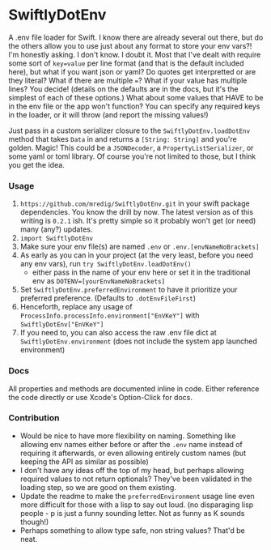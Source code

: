# SwiftlyDotEnv

A .env file loader for Swift. I know there are already several out there, but do the others allow you to use just about any format to store your env vars?! I'm honestly asking. I don't know. I doubt it. Most that I've dealt with require some sort of `key=value` per line format (and that is the default included here), but what if you want json or yaml? Do quotes get interpretted or are they literal? What if there are multiple `=`? What if your value has multiple lines? You decide! (details on the defaults are in the docs, but it's the simplest of each of these options.) What about some values that HAVE to be in the env file or the app won't function? You can specify any required keys in the loader, or it will throw (and report the missing values!)

Just pass in a custom serializer closure to the `SwiftlyDotEnv.loadDotEnv` method that takes `Data` in and returns a `[String: String]` and you're golden. Magic! This could be a `JSONDecoder`, a `PropertyListSerializer`, or some yaml or toml library. Of course you're not limited to those, but I think you get the idea.

### Usage

1. `https://github.com/mredig/SwiftlyDotEnv.git` in your swift package dependencies. You know the drill by now. The latest version as of this writing is `0.2.1` ish. It's pretty simple so it probably won't get (or need) many (any?) updates.
1. `import SwiftlyDotEnv`
1. Make sure your env file(s) are named `.env` or `.env.[envNameNoBrackets]`
1. As early as you can in your project (at the very least, before you need any env vars), run `try SwiftlyDotEnv.loadDotEnv()`
	* either pass in the name of your env here or set it in the traditional env as `DOTENV=[yourEnvNameNoBrackets]`
1. Set `SwiftlyDotEnv.preferredEnvironment` to have it prioritize your preferred preference. (Defaults to `.dotEnvFileFirst`)
1. Henceforth, replace any usage of `ProcessInfo.processInfo.environment["EnVKeY"]` with `SwiftlyDotEnv["EnVKeY"]`
1. If you need to, you can also access the raw .env file dict at `SwiftlyDotEnv.environment` (does not include the system app launched environment)


### Docs
All properties and methods are documented inline in code. Either reference the code directly or use Xcode's Option-Click for docs.

### Contribution

* Would be nice to have more flexibility on naming. Something like allowing env names either before or after the `.env` name instead of requiring it afterwards, or even allowing entirely custom names (but keeping the API as similar as possible)
* I don't have any ideas off the top of my head, but perhaps allowing required values to not return optionals? They've been validated in the loading step, so we are good on them existing.
* Update the readme to make the `preferredEnvironment` usage line even more difficult for those with a lisp to say out loud. (no disparaging lisp people - p is just a funny sounding letter. Not as funny as K sounds though!)
* Perhaps something to allow type safe, non string values? That'd be neat.